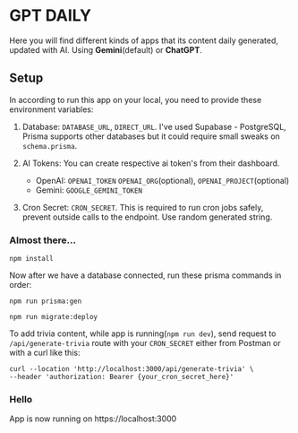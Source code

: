 # GPT DAILY

Here you will find different kinds of apps that its content daily generated, updated with AI. Using **Gemini**(default) or **ChatGPT**.

## Setup

In according to run this app on your local, you need to provide these environment variables:

1. Database: `DATABASE_URL`, `DIRECT_URL`. I've used Supabase - PostgreSQL, Prisma supports other databases but it could require small sweaks on `schema.prisma`.

2. AI Tokens: You can create respective ai token's from their dashboard.

   - OpenAI: `OPENAI_TOKEN` `OPENAI_ORG`(optional), `OPENAI_PROJECT`(optional)
   - Gemini: `GOOGLE_GEMINI_TOKEN`

3. Cron Secret: `CRON_SECRET`. This is required to run cron jobs safely, prevent outside calls to the endpoint. Use random generated string.

### Almost there...

`npm install`

Now after we have a database connected, run these prisma commands in order:

`npm run prisma:gen`

`npm run migrate:deploy`

To add trivia content, while app is running(`npm run dev`), send request to `/api/generate-trivia` route with your `CRON_SECRET` either from Postman or with a curl like this:

```
curl --location 'http://localhost:3000/api/generate-trivia' \
--header 'authorization: Bearer {your_cron_secret_here}'
```

### Hello

App is now running on https://localhost:3000

